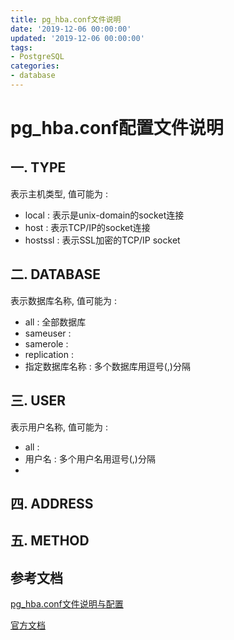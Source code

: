 ```yaml
---
title: pg_hba.conf文件说明
date: '2019-12-06 00:00:00'
updated: '2019-12-06 00:00:00'
tags:
- PostgreSQL
categories:
- database
---
```


# pg_hba.conf配置文件说明

## 一. TYPE

表示主机类型, 值可能为 :

- local : 表示是unix-domain的socket连接
- host : 表示TCP/IP的socket连接
- hostssl : 表示SSL加密的TCP/IP socket

## 二. DATABASE

表示数据库名称, 值可能为 :

- all : 全部数据库
- sameuser :
- samerole :
- replication :
- 指定数据库名称 : 多个数据库用逗号(,)分隔

## 三. USER

表示用户名称, 值可能为 :

- all :
- 用户名 : 多个用户名用逗号(,)分隔
- 

## 四. ADDRESS

## 五. METHOD

## 参考文档

[pg_hba.conf文件说明与配置](https://blog.csdn.net/hmxz2nn/article/details/83717663)

[官方文档](https://www.postgresql.org/docs/11/auth-pg-hba-conf.html)
